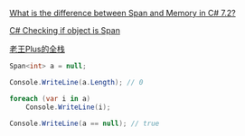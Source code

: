 [What is the difference between Span<T> and Memory<T> in C# 7.2?](https://stackoverflow.com/questions/47321691/what-is-the-difference-between-spant-and-memoryt-in-c-sharp-7-2)

[C# Checking if object is Span<T>](https://stackoverflow.com/questions/65202795/c-sharp-checking-if-object-is-spant)

[老王Plus的全栈](https://www.cnblogs.com/tiger-wang/p/14029853.html)

```csharp
Span<int> a = null;

Console.WriteLine(a.Length); // 0

foreach (var i in a)
    Console.WriteLine(i);

Console.WriteLine(a == null); // true
```
